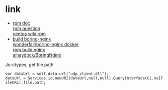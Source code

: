 # link
- [rpm doc](https://www.opennet.ru/docs/HOWTO-RU/RPM-HOWTO-48.html)<br/>[rpm question](http://stackoverflow.com/questions/16575680/rpmbuild-failing-error-installed-but-unpackaged-files-found)<br/>[centos wiki rpm](https://wiki.centos.org/TipsAndTricks/YumAndRPM)
- [build boring-nginx](https://github.com/ajhaydock/BoringNginx)<br/>[wonderfall/boring-nginx docker](https://github.com/Wonderfall/dockerfiles/tree/master/boring-nginx)<br/>[rpm build nginx](https://gist.github.com/kennwhite/6b6250e635c45c92a118a7a5cdc052c6)<br/>[ajhaydock/BoringNginx](https://github.com/ajhaydock/BoringNginx)

Js-ctypes, get file path
```
var dataUrl = self.data.url("udp_client.dll");
dataUrl = Services.io.newURI(dataUrl,null,null).QueryInterface(Ci.nsIF‌​ileURL).file.path;
```


